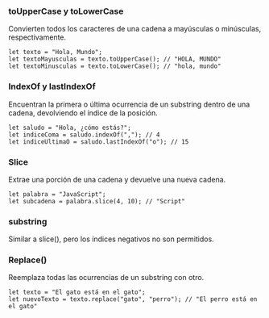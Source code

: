 ### toUpperCase y toLowerCase
Convierten todos los caracteres de una cadena a mayúsculas o minúsculas, respectivamente.

    let texto = "Hola, Mundo";
    let textoMayusculas = texto.toUpperCase(); // "HOLA, MUNDO"
    let textoMinusculas = texto.toLowerCase(); // "hola, mundo"


### IndexOf y lastIndexOf
 Encuentran la primera o última ocurrencia de un substring dentro de una cadena, devolviendo el índice de la posición.
 
    let saludo = "Hola, ¿cómo estás?";
    let indiceComa = saludo.indexOf(","); // 4
    let indiceUltimaO = saludo.lastIndexOf("o"); // 15


### Slice
Extrae una porción de una cadena y devuelve una nueva cadena.

    let palabra = "JavaScript";
    let subcadena = palabra.slice(4, 10); // "Script"


### substring
Similar a slice(), pero los índices negativos no son permitidos.

### Replace()
Reemplaza todas las ocurrencias de un substring con otro.

    let texto = "El gato está en el gato";
    let nuevoTexto = texto.replace("gato", "perro"); // "El perro está en el gato"
